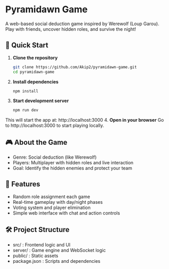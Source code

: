 # Pyramidawn Game

A web-based social deduction game inspired by Werewolf (Loup Garou). Play with friends, uncover hidden roles, and survive the night!

## 🚀 Quick Start

1. **Clone the repository**  
   ```bash
   git clone https://github.com/Akip2/pyramidawn-game.git
   cd pyramidawn-game
2. **Install dependencies**
   ```bash
   npm install
3. **Start development server**
   ```bash
   npm run dev
This will start the app at: http://localhost:3000
4. **Open in your browser**
Go to http://localhost:3000 to start playing locally.

## 🎮 About the Game
- Genre: Social deduction (like Werewolf)
- Players: Multiplayer with hidden roles and live interaction
- Goal: Identify the hidden enemies and protect your team

## 🧩 Features
- Random role assignment each game
- Real-time gameplay with day/night phases
- Voting system and player elimination
- Simple web interface with chat and action controls

## 🛠️ Project Structure
- src/ : Frontend logic and UI
- server/ : Game engine and WebSocket logic
- public/ : Static assets
- package.json : Scripts and dependencies
